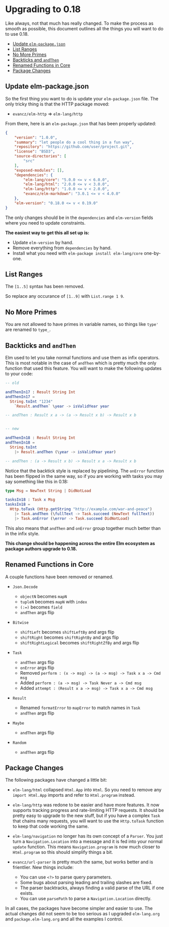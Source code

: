 
# Upgrading to 0.18

Like always, not that much has really changed. To make the process as smooth as possible, this document outlines all the things you will want to do to use 0.18.

  - [Update `elm-package.json`](#update-elm-packagejson)
  - [List Ranges](#list-ranges)
  - [No More Primes](#no-more-primes)
  - [Backticks and `andThen`](#backticks-and-andthen)
  - [Renamed Functions in Core](#renamed-functions-in-core)
  - [Package Changes](#package-changes)


## Update elm-package.json

So the first thing you want to do is update your `elm-package.json` file. The only tricky thing is that the HTTP package moved:

  - `evancz/elm-http` => `elm-lang/http`

From there, here is an `elm-package.json` that has been properly updated:

```json
{
    "version": "1.0.0",
    "summary": "let people do a cool thing in a fun way",
    "repository": "https://github.com/user/project.git",
    "license": "BSD3",
    "source-directories": [
        "src"
    ],
    "exposed-modules": [],
    "dependencies": {
        "elm-lang/core": "5.0.0 <= v < 6.0.0",
        "elm-lang/html": "2.0.0 <= v < 3.0.0",
        "elm-lang/http": "1.0.0 <= v < 2.0.0",
        "evancz/elm-markdown": "3.0.1 <= v < 4.0.0"
    },
    "elm-version": "0.18.0 <= v < 0.19.0"
}
```

The only changes should be in the `dependencies` and `elm-version` fields where you need to update constraints.

**The easiest way to get this all set up is:**

  - Update `elm-version` by hand.
  - Remove everything from `dependencies` by hand.
  - Install what you need with `elm-package install elm-lang/core` one-by-one.


## List Ranges

The `[1..5]` syntax has been removed.

So replace any occurance of `[1..9]` with `List.range 1 9`.


## No More Primes

You are not allowed to have primes in variable names, so things like `type'` are renamed to `type_`.


## Backticks and `andThen`

Elm used to let you take normal functions and use them as infix operators. This is most notable in the case of `andThen` which is pretty much the only function that used this feature. You will want to make the following updates to your code:

```elm
-- old

andThenIn17 : Result String Int
andThenIn17 =
  String.toInt "1234"
    `Result.andThen` \year -> isValidYear year

-- andThen : Result x a -> (a -> Result x b) -> Result x b


-- new

andThenIn18 : Result String Int
andThenIn18 =
  String.toInt
    |> Result.andThen (\year -> isValidYear year)

-- andThen : (a -> Result x b) -> Result x a -> Result x b
```

Notice that the backtick style is replaced by pipelining. The `onError` function has been flipped in the same way, so if you are working with tasks you may say something like this in 0.18:

```elm
type Msg = NewText String | DidNotLoad

tasksIn18 : Task x Msg
tasksIn18 =
  Http.toTask (Http.getString "http://example.com/war-and-peace")
    |> Task.andThen (\fullText -> Task.succeed (NewText fullText))
    |> Task.onError (\error -> Task.succeed DidNotLoad)
```

This also means that `andThen` and `onError` group together much better than in the infix style.

**This change should be happening across the entire Elm ecosystem as package authors upgrade to 0.18.**


## Renamed Functions in Core

A couple functions have been removed or renamed.

  - `Json.Decode`
    - `objectN` becomes `mapN`
    - `tupleN` becomes `mapN` with `index`
    - `(:=)` becomes `field`
    - `andThen` args flip

  - `Bitwise`
    - `shiftLeft` becomes `shiftLeftBy` and args flip
    - `shiftRight` becomes `shiftRightBy` and args flip
    - `shiftRightLogical` becomes `shiftRightZfBy` and args flip

  - `Task`
    - `andThen` args flip
    - `onError` args flip
    - Removed `perform : (x -> msg) -> (a -> msg) -> Task x a -> Cmd msg`
    - Added  `perform : (a -> msg) -> Task Never a -> Cmd msg`
    - Added  `attempt : (Result x a -> msg) -> Task x a -> Cmd msg`

  - `Result`
    - Renamed `formatError` to `mapError` to match names in `Task`
    - `andThen` args flip

  - `Maybe`
    - `andThen` args flip

  - `Random`
    - `andThen` args flip


## Package Changes

The following packages have changed a little bit:

  - `elm-lang/html` collapsed `Html.App` into `Html`. So you need to remove any `import Html.App` imports and refer to `Html.program` instead.

  - `elm-lang/http` was redone to be easier and have more features. It now supports tracking progress and rate-limiting HTTP requests. It should be pretty easy to upgrade to the new stuff, but if you have a complex `Task` that chains many requests, you will want to use the `Http.toTask` function to keep that code working the same.

  - `elm-lang/navigation` no longer has its own concept of a `Parser`. You just turn a `Navigation.Location` into a message and it is fed into your normal `update` function. This means `Navigation.program` is now much closer to `Html.program` so this should simplify things a bit.

  - `evancz/url-parser` is pretty much the same, but works better and is frientlier. New things include:
    - You can use `<?>` to parse query parameters.
    - Some bugs about parsing leading and trailing slashes are fixed.
    - The parser backtracks, always finding a valid parse of the URL if one exists.
    - You can use `parsePath` to parse a `Navigation.Location` directly.

In all cases, the packages have become simpler and easier to use. The actual changes did not seem to be too serious as I upgraded `elm-lang.org` and `package.elm-lang.org` and all the examples I control.
